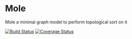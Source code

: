 # Mole
Mole a minimal graph model to perform topological sort on it

[![Build Status](https://travis-ci.org/fortizpenaloza/Mole.svg?branch=master)](https://travis-ci.org/fortizpenaloza/Mole)
[![Coverage Status](https://coveralls.io/repos/github/fortizpenaloza/Mole/badge.svg?branch=master)](https://coveralls.io/github/fortizpenaloza/Mole?branch=master)


